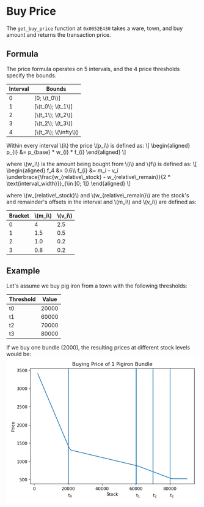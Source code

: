 # Buy Price
The `get_buy_price` function at `0x0052E430` takes a ware, town, and buy amount and returns the transaction price.

## Formula
The price formula operates on 5 intervals, and the 4 price thresholds specify the bounds.

|Interval|Bounds|
|-|-|
|0|[0; \\(t\_0\\)]|
|1|[\\(t\_0\\); \\(t\_1\\)]|
|2|[\\(t\_1\\); \\(t\_2\\)]|
|3|[\\(t\_2\\); \\(t\_3\\)]|
|4|[\\(t\_3\\); \\(\infty\\)]|

Within every interval \\(i\\) the price \\(p\_i\\) is defined as:
\\[
\begin{aligned}
    p\_{i} &= p\_{base} * w\_{i} * f\_{i}
\end{aligned}
\\]

where \\(w\_i\\) is the amount being bought from \\(i\\) and \\(f\\) is defined as:
\\[
\begin{aligned}
    f\_4 &= 0.6\\\\
    f_{i} &=  m_i - v_i \underbrace{\frac{w\_{relative\\_stock} - w\_{relative\\_remain}}{2 * \text{interval_width}}}\_{\in [0; 1]}
\end{aligned}
\\]

where \\(w\_{relative\\_stock}\\) and \\(w\_{relative\\_remain}\\) are the stock's and remainder's offsets in the interval and \\(m\_i\\) and \\(v\_i\\) are defined as:

|Bracket|\\(m\_i\\)|\\(v\_i\\)|
|-|-|-|
|0|4|2.5|
|1|1.5|0.5|
|2|1.0|0.2|
|3|0.8|0.2|

## Example
Let's assume we buy pig iron from a town with the following thresholds:

|Threshold|Value|
|-|-|
|t0|20000|
|t1|60000|
|t2|70000|
|t3|80000|

If we buy one bundle (2000), the resulting prices at different stock levels would be:
![image](buying-price-pigiron.png)
